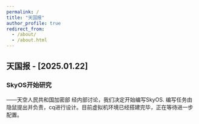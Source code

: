 ```yaml
---
permalink: /
title: "天国报"
author_profile: true
redirect_from: 
  - /about/
  - /about.html
---
```


## 天国报 - [2025.01.22]
### SkyOS开始研究
  ——天空人民共和国加密部
  经内部讨论，我们决定开始编写SkyOS. 编写任务由隐鼠提出并负责，cq进行设计。目前虚拟机环境已经搭建完毕，正在等待进一步配置。
